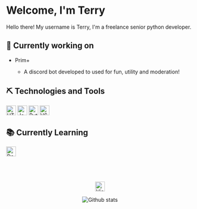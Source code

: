 # Welcome, I'm Terry

Hello there! My username is Terry, I'm a freelance senior python developer.

<div>

## 💼 Currently working on
<ul>
    <li>Prim+</li>
    <ul>
        <li>A discord bot developed to used for fun, utility and moderation!</li>
    </ul>
</ul>

## ⛏ Technologies and Tools

<img alt="HTML5" height="26px" src="https://img.shields.io/badge/Html5-282C34?logo=html5&logoColor=E34F26" />
<img alt="JavaScript" height="26px" src="https://img.shields.io/badge/Javascript-282C34?logo=javascript&logoColor=F7DF1E" />
<img alt="Python" height="26px" src="https://img.shields.io/badge/Python-282C34?logo=python&logoColor=339933" />
<img alt="VSCode" height="26px" src="https://img.shields.io/badge/VS%20Code-282C34?logo=visual-studio-code&logoColor=007ACC" />
    
## 📚 Currently Learning
    
<img alt="DevOps" height="26px" src="https://img.shields.io/badge/DevOps-282C34?logo=devops&logoColor=47A248" />
</div>

<br />
<br />
<br />
<br />

<div align="center">
<img alt="VisitorCount" height="26px" src="https://visitor-badge.glitch.me/badge?page_id=1terryy" />
    
![Github stats](https://github-readme-stats.vercel.app/api?username=1terryy&count_private=true&show_icons=true&include_all_commits=true&bg_color=0d1117&icon_color=blue&hide_border=true&text_color=38bdae)
</div>
